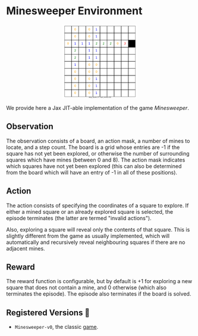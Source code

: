 # Minesweeper Environment

<p align="center">
        <img src="../env_img/minesweeper.png" height="200"/>
</p>

We provide here a Jax JIT-able implementation of the game _Minesweeper_.

## Observation
The observation consists of a board, an action mask, a number of mines to locate, and a step count. The board is a grid whose entries are -1 if the square has not yet been explored, or otherwise the number of surrounding squares which have mines (between 0 and 8). The action mask indicates which squares have not yet been explored (this can also be determined from the board which will have an entry of -1 in all of these positions).

## Action
The action consists of specifying the coordinates of a square to explore. If either a mined square or an already explored square is selected, the episode terminates (the latter are termed "invalid actions").

Also, exploring a square will reveal only the contents of that square. This is slightly different from the game as usually implemented, which will automatically and recursively reveal neighbouring squares if there are no adjacent mines.

## Reward
The reward function is configurable, but by default is +1 for exploring a new square that does not contain a mine, and 0 otherwise (which also terminates the episode). The episode also terminates if the board is solved.

## Registered Versions 📖
- `Minesweeper-v0`, the classic [game](https://en.wikipedia.org/wiki/Minesweeper).
